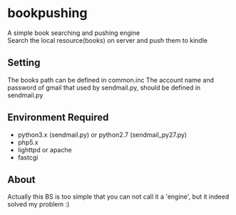 bookpushing
===========

A simple book searching and pushing engine <br/>
Search the local resource(books) on server and push them to kindle

Setting
-------
The books path can be defined in common.inc
The account name and password of gmail that used by sendmail.py, should be defined in sendmail.py

Environment Required
---------------------
* python3.x (sendmail.py) or python2.7 (sendmail_py27.py)
* php5.x
* lighttpd or apache
* fastcgi

About
-----
Actually this BS is too simple that you can not call it a 'engine', but it indeed solved my problem :)
